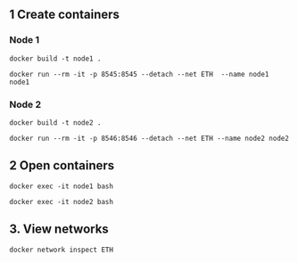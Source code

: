 ## 1 Create containers

### Node 1
```
docker build -t node1 .
```

```
docker run --rm -it -p 8545:8545 --detach --net ETH  --name node1 node1
```

### Node 2

```
docker build -t node2 .
```

```
docker run --rm -it -p 8546:8546 --detach --net ETH --name node2 node2
```

## 2 Open containers

`docker exec -it node1 bash`

`docker exec -it node2 bash`


## 3. View networks

```
docker network inspect ETH
```